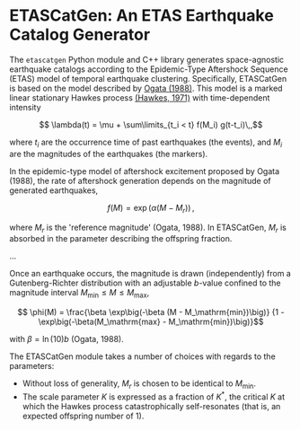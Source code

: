 # ETASCatGen: An ETAS Earthquake Catalog Generator
The `etascatgen` Python module and C++ library generates space-agnostic earthquake
catalogs according to the Epidemic-Type Aftershock Sequence (ETAS) model of temporal
earthquake clustering. Specifically, ETASCatGen is based on the model described by
[Ogata (1988)](https://doi.org/10.2307/2288914). This model is a marked linear stationary
Hawkes process [(Hawkes, 1971)](doi.org/10.1111/j.2517-6161.1971.tb01530.x) with time-dependent intensity
```math
    \lambda(t) = \mu + \sum\limits_{t_i < t} f(M_i) g(t-t_i)\,,
```
where $`t_i`$ are the occurrence time of past earthquakes (the events), and $`M_i`$ are the magnitudes of the earthquakes (the markers).

In the epidemic-type model of aftershock excitement proposed by Ogata (1988), the rate of aftershock generation depends on the magnitude of generated earthquakes,
```math
    f(M) = \exp\big(\alpha(M - M_r)\big)\,,
```
where $`M_r`$ is the 'reference magnitude' (Ogata, 1988). In ETASCatGen, $`M_r`$ is absorbed in
the parameter describing the offspring fraction.

...

Once an earthquake occurs, the magnitude is drawn (independently) from a Gutenberg-Richter
distribution with an adjustable $`b`$-value confined to the magnitude interval
$`M_\mathrm{min} \leq M \leq M_\mathrm{max}`$,
```math
    \phi(M) = \frac{\beta \exp\big(-\beta (M - M_\mathrm{min})\big)}
                   {1 - \exp\big(-\beta(M_\mathrm{max} - M_\mathrm{min})\big)}
```
with $`\beta = \ln(10) b`$ (Ogata, 1988).

The ETASCatGen module takes a number of choices with regards to the parameters:
 - Without loss of generality, $`M_r`$ is chosen to be identical to $`M_\mathrm{min}`$.
 - The scale parameter $`K`$ is expressed as a fraction of $`K^*`$, the critical $`K`$
   at which the Hawkes process catastrophically self-resonates (that is, an expected
   offspring number of 1).